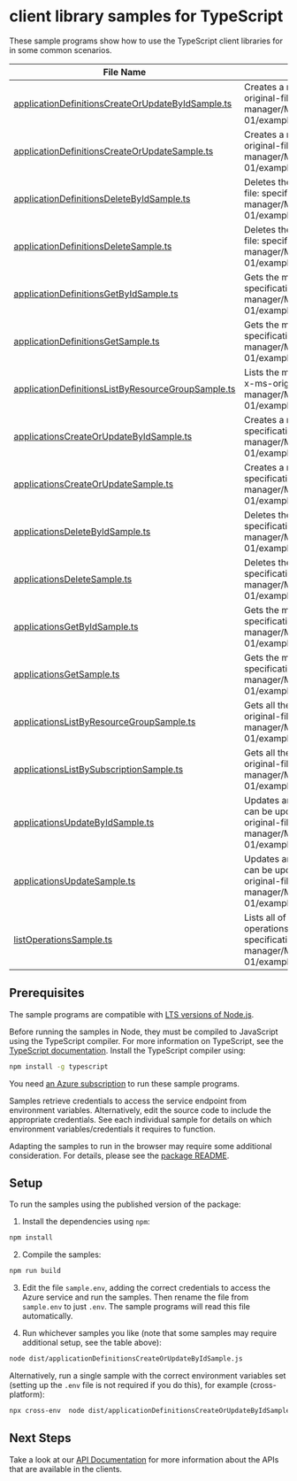 # client library samples for TypeScript

These sample programs show how to use the TypeScript client libraries for in some common scenarios.

| **File Name**                                                                                         | **Description**                                                                                                                                                                                                                                     |
| ----------------------------------------------------------------------------------------------------- | --------------------------------------------------------------------------------------------------------------------------------------------------------------------------------------------------------------------------------------------------- |
| [applicationDefinitionsCreateOrUpdateByIdSample.ts][applicationdefinitionscreateorupdatebyidsample]   | Creates a new managed application definition. x-ms-original-file: specification/resources/resource-manager/Microsoft.Solutions/stable/2018-06-01/examples/createOrUpdateApplicationDefinition.json                                                  |
| [applicationDefinitionsCreateOrUpdateSample.ts][applicationdefinitionscreateorupdatesample]           | Creates a new managed application definition. x-ms-original-file: specification/resources/resource-manager/Microsoft.Solutions/stable/2018-06-01/examples/createOrUpdateApplicationDefinition.json                                                  |
| [applicationDefinitionsDeleteByIdSample.ts][applicationdefinitionsdeletebyidsample]                   | Deletes the managed application definition. x-ms-original-file: specification/resources/resource-manager/Microsoft.Solutions/stable/2018-06-01/examples/deleteApplicationDefinition.json                                                            |
| [applicationDefinitionsDeleteSample.ts][applicationdefinitionsdeletesample]                           | Deletes the managed application definition. x-ms-original-file: specification/resources/resource-manager/Microsoft.Solutions/stable/2018-06-01/examples/deleteApplicationDefinition.json                                                            |
| [applicationDefinitionsGetByIdSample.ts][applicationdefinitionsgetbyidsample]                         | Gets the managed application definition. x-ms-original-file: specification/resources/resource-manager/Microsoft.Solutions/stable/2018-06-01/examples/getApplicationDefinition.json                                                                  |
| [applicationDefinitionsGetSample.ts][applicationdefinitionsgetsample]                                 | Gets the managed application definition. x-ms-original-file: specification/resources/resource-manager/Microsoft.Solutions/stable/2018-06-01/examples/getApplicationDefinition.json                                                                  |
| [applicationDefinitionsListByResourceGroupSample.ts][applicationdefinitionslistbyresourcegroupsample] | Lists the managed application definitions in a resource group. x-ms-original-file: specification/resources/resource-manager/Microsoft.Solutions/stable/2018-06-01/examples/listApplicationDefinitionsByResourceGroup.json                           |
| [applicationsCreateOrUpdateByIdSample.ts][applicationscreateorupdatebyidsample]                       | Creates a new managed application. x-ms-original-file: specification/resources/resource-manager/Microsoft.Solutions/stable/2018-06-01/examples/createOrUpdateApplicationById.json                                                                   |
| [applicationsCreateOrUpdateSample.ts][applicationscreateorupdatesample]                               | Creates a new managed application. x-ms-original-file: specification/resources/resource-manager/Microsoft.Solutions/stable/2018-06-01/examples/createOrUpdateApplication.json                                                                       |
| [applicationsDeleteByIdSample.ts][applicationsdeletebyidsample]                                       | Deletes the managed application. x-ms-original-file: specification/resources/resource-manager/Microsoft.Solutions/stable/2018-06-01/examples/deleteApplicationById.json                                                                             |
| [applicationsDeleteSample.ts][applicationsdeletesample]                                               | Deletes the managed application. x-ms-original-file: specification/resources/resource-manager/Microsoft.Solutions/stable/2018-06-01/examples/deleteApplication.json                                                                                 |
| [applicationsGetByIdSample.ts][applicationsgetbyidsample]                                             | Gets the managed application. x-ms-original-file: specification/resources/resource-manager/Microsoft.Solutions/stable/2018-06-01/examples/getApplicationById.json                                                                                   |
| [applicationsGetSample.ts][applicationsgetsample]                                                     | Gets the managed application. x-ms-original-file: specification/resources/resource-manager/Microsoft.Solutions/stable/2018-06-01/examples/getApplication.json                                                                                       |
| [applicationsListByResourceGroupSample.ts][applicationslistbyresourcegroupsample]                     | Gets all the applications within a resource group. x-ms-original-file: specification/resources/resource-manager/Microsoft.Solutions/stable/2018-06-01/examples/listApplicationsByResourceGroup.json                                                 |
| [applicationsListBySubscriptionSample.ts][applicationslistbysubscriptionsample]                       | Gets all the applications within a subscription. x-ms-original-file: specification/resources/resource-manager/Microsoft.Solutions/stable/2018-06-01/examples/listApplicationsBySubscription.json                                                    |
| [applicationsUpdateByIdSample.ts][applicationsupdatebyidsample]                                       | Updates an existing managed application. The only value that can be updated via PATCH currently is the tags. x-ms-original-file: specification/resources/resource-manager/Microsoft.Solutions/stable/2018-06-01/examples/updateApplicationById.json |
| [applicationsUpdateSample.ts][applicationsupdatesample]                                               | Updates an existing managed application. The only value that can be updated via PATCH currently is the tags. x-ms-original-file: specification/resources/resource-manager/Microsoft.Solutions/stable/2018-06-01/examples/updateApplication.json     |
| [listOperationsSample.ts][listoperationssample]                                                       | Lists all of the available Microsoft.Solutions REST API operations. x-ms-original-file: specification/resources/resource-manager/Microsoft.Solutions/stable/2018-06-01/examples/listSolutionsOperations.json                                        |

## Prerequisites

The sample programs are compatible with [LTS versions of Node.js](https://nodejs.org/about/releases/).

Before running the samples in Node, they must be compiled to JavaScript using the TypeScript compiler. For more information on TypeScript, see the [TypeScript documentation][typescript]. Install the TypeScript compiler using:

```bash
npm install -g typescript
```

You need [an Azure subscription][freesub] to run these sample programs.

Samples retrieve credentials to access the service endpoint from environment variables. Alternatively, edit the source code to include the appropriate credentials. See each individual sample for details on which environment variables/credentials it requires to function.

Adapting the samples to run in the browser may require some additional consideration. For details, please see the [package README][package].

## Setup

To run the samples using the published version of the package:

1. Install the dependencies using `npm`:

```bash
npm install
```

2. Compile the samples:

```bash
npm run build
```

3. Edit the file `sample.env`, adding the correct credentials to access the Azure service and run the samples. Then rename the file from `sample.env` to just `.env`. The sample programs will read this file automatically.

4. Run whichever samples you like (note that some samples may require additional setup, see the table above):

```bash
node dist/applicationDefinitionsCreateOrUpdateByIdSample.js
```

Alternatively, run a single sample with the correct environment variables set (setting up the `.env` file is not required if you do this), for example (cross-platform):

```bash
npx cross-env  node dist/applicationDefinitionsCreateOrUpdateByIdSample.js
```

## Next Steps

Take a look at our [API Documentation][apiref] for more information about the APIs that are available in the clients.

[applicationdefinitionscreateorupdatebyidsample]: https://github.com/Azure/azure-sdk-for-js/blob/main/sdk/managedapplications/arm-managedapplications/samples/v2/typescript/src/applicationDefinitionsCreateOrUpdateByIdSample.ts
[applicationdefinitionscreateorupdatesample]: https://github.com/Azure/azure-sdk-for-js/blob/main/sdk/managedapplications/arm-managedapplications/samples/v2/typescript/src/applicationDefinitionsCreateOrUpdateSample.ts
[applicationdefinitionsdeletebyidsample]: https://github.com/Azure/azure-sdk-for-js/blob/main/sdk/managedapplications/arm-managedapplications/samples/v2/typescript/src/applicationDefinitionsDeleteByIdSample.ts
[applicationdefinitionsdeletesample]: https://github.com/Azure/azure-sdk-for-js/blob/main/sdk/managedapplications/arm-managedapplications/samples/v2/typescript/src/applicationDefinitionsDeleteSample.ts
[applicationdefinitionsgetbyidsample]: https://github.com/Azure/azure-sdk-for-js/blob/main/sdk/managedapplications/arm-managedapplications/samples/v2/typescript/src/applicationDefinitionsGetByIdSample.ts
[applicationdefinitionsgetsample]: https://github.com/Azure/azure-sdk-for-js/blob/main/sdk/managedapplications/arm-managedapplications/samples/v2/typescript/src/applicationDefinitionsGetSample.ts
[applicationdefinitionslistbyresourcegroupsample]: https://github.com/Azure/azure-sdk-for-js/blob/main/sdk/managedapplications/arm-managedapplications/samples/v2/typescript/src/applicationDefinitionsListByResourceGroupSample.ts
[applicationscreateorupdatebyidsample]: https://github.com/Azure/azure-sdk-for-js/blob/main/sdk/managedapplications/arm-managedapplications/samples/v2/typescript/src/applicationsCreateOrUpdateByIdSample.ts
[applicationscreateorupdatesample]: https://github.com/Azure/azure-sdk-for-js/blob/main/sdk/managedapplications/arm-managedapplications/samples/v2/typescript/src/applicationsCreateOrUpdateSample.ts
[applicationsdeletebyidsample]: https://github.com/Azure/azure-sdk-for-js/blob/main/sdk/managedapplications/arm-managedapplications/samples/v2/typescript/src/applicationsDeleteByIdSample.ts
[applicationsdeletesample]: https://github.com/Azure/azure-sdk-for-js/blob/main/sdk/managedapplications/arm-managedapplications/samples/v2/typescript/src/applicationsDeleteSample.ts
[applicationsgetbyidsample]: https://github.com/Azure/azure-sdk-for-js/blob/main/sdk/managedapplications/arm-managedapplications/samples/v2/typescript/src/applicationsGetByIdSample.ts
[applicationsgetsample]: https://github.com/Azure/azure-sdk-for-js/blob/main/sdk/managedapplications/arm-managedapplications/samples/v2/typescript/src/applicationsGetSample.ts
[applicationslistbyresourcegroupsample]: https://github.com/Azure/azure-sdk-for-js/blob/main/sdk/managedapplications/arm-managedapplications/samples/v2/typescript/src/applicationsListByResourceGroupSample.ts
[applicationslistbysubscriptionsample]: https://github.com/Azure/azure-sdk-for-js/blob/main/sdk/managedapplications/arm-managedapplications/samples/v2/typescript/src/applicationsListBySubscriptionSample.ts
[applicationsupdatebyidsample]: https://github.com/Azure/azure-sdk-for-js/blob/main/sdk/managedapplications/arm-managedapplications/samples/v2/typescript/src/applicationsUpdateByIdSample.ts
[applicationsupdatesample]: https://github.com/Azure/azure-sdk-for-js/blob/main/sdk/managedapplications/arm-managedapplications/samples/v2/typescript/src/applicationsUpdateSample.ts
[listoperationssample]: https://github.com/Azure/azure-sdk-for-js/blob/main/sdk/managedapplications/arm-managedapplications/samples/v2/typescript/src/listOperationsSample.ts
[apiref]: https://docs.microsoft.com/javascript/api/@azure/arm-managedapplications?view=azure-node-preview
[freesub]: https://azure.microsoft.com/free/
[package]: https://github.com/Azure/azure-sdk-for-js/tree/main/sdk/managedapplications/arm-managedapplications/README.md
[typescript]: https://www.typescriptlang.org/docs/home.html
